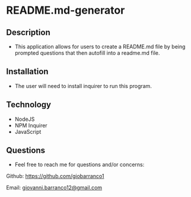 # README.md-generator

## Description
* This application allows for users to create a README.md file by being prompted questions that then autofill into a readme.md file.

## Installation
* The user will need to install inquirer to run this program.

## Technology
* NodeJS
* NPM Inquirer
* JavaScript

## Questions
* Feel free to reach me for questions and/or concerns:

Github: https://github.com/giobarranco1

Email: giovanni.barranco12@gmail.com
